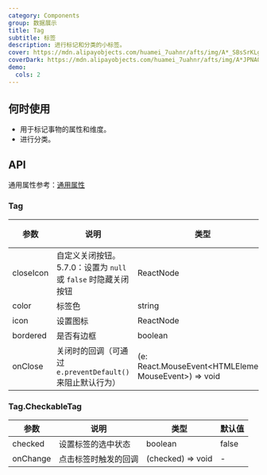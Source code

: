 ```yaml
---
category: Components
group: 数据展示
title: Tag
subtitle: 标签
description: 进行标记和分类的小标签。
cover: https://mdn.alipayobjects.com/huamei_7uahnr/afts/img/A*_SBsSrKLg00AAAAAAAAAAAAADrJ8AQ/original
coverDark: https://mdn.alipayobjects.com/huamei_7uahnr/afts/img/A*JPNAQYrVkYkAAAAAAAAAAAAADrJ8AQ/original
demo:
  cols: 2
---
```


## 何时使用

- 用于标记事物的属性和维度。
- 进行分类。



## API

通用属性参考：[通用属性](/docs/react/common-props)

### Tag

| 参数 | 说明 | 类型 | 默认值 | 版本 |
| --- | --- | --- | --- | --- |
| closeIcon | 自定义关闭按钮。5.7.0：设置为 `null` 或 `false` 时隐藏关闭按钮 | ReactNode | false | 4.4.0 |
| color | 标签色 | string | - |  |
| icon | 设置图标 | ReactNode | - |  |
| bordered | 是否有边框 | boolean | true | 5.4.0 |
| onClose | 关闭时的回调（可通过 `e.preventDefault()` 来阻止默认行为） | (e: React.MouseEvent<HTMLElement, MouseEvent>) => void | - |  |

### Tag.CheckableTag

| 参数     | 说明                 | 类型              | 默认值 |
| -------- | -------------------- | ----------------- | ------ |
| checked  | 设置标签的选中状态   | boolean           | false  |
| onChange | 点击标签时触发的回调 | (checked) => void | -      |



